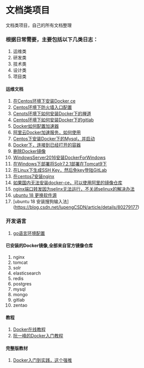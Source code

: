 # 文档类项目
文档类项目，自己的所有文档整理


### 根据日常需要，主要包括以下几类日志：
1. 运维类
2. 研发类
3. 技术类
4. 设计类
5. 项目类


#### 运维文档
1. [在Centos环境下安装Docker ce](/运维文档/Centos安装Docker.md)
2. [Centos环境下防火墙入口配置](/运维文档/Centos环境下防火墙入口配置.md)
3. [Cenots环境下如何安装Docker下的禅道](https://blog.csdn.net/qq_28039297/article/details/78650552)
4. [Centos环境下如何安装Docker下的gitlab](https://www.cnblogs.com/xuezhigu/p/6555895.html)
5. [Docker如何配置加速器](https://blog.csdn.net/bwlab/article/details/50542261)
6. [阿里云Docker加速服务，如何使用](https://www.cnblogs.com/zhxshseu/p/5970a5a763c8fe2b01cd2eb63a8622b2.html)
7. [Centos下安装Docker下的Mysql，并启动](https://www.linuxidc.com/Linux/2017-09/146659.htm)
8. [Docker下，连接到已经打开的容器](https://www.cnblogs.com/zhuxiaojie/p/5947270.html)
9. [删除Docker镜像](https://www.cnblogs.com/q4486233/p/6482711.html)
10. [WindowsServer2016安装DockerForWindows](https://baijiahao.baidu.com/s?id=1570288005533351&wfr=spider&for=pc)
11. [在Windows下部署将Solr7.2.1部署在Tomcat9下](/运维文档/Solr7部署.md)
12. [在Linux下生成SSH Key，然后免key登陆GitLab](https://blog.csdn.net/y1574406771/article/details/72676980)
13. [在centos7安装nginx](https://blog.csdn.net/oldguncm/article/details/78855000)
14. [如果国内无法安装docker-ce，可以使用阿里的镜像仓库](https://blog.csdn.net/yohoph/article/details/80079078)
15. [nginx端口转发因为selinx无法运行，不关闭selinux的解决办法](https://blog.csdn.net/babys/article/details/54135438)
16. [ubuntu 18 更换软件源](https://blog.csdn.net/zhangjiahao14/article/details/80554616)
17. [ubuntu 18 安装搜狗输入法] (https://blog.csdn.net/lupengCSDN/article/details/80279177)



### 开发语言
1. [go语言环境配置](https://blog.csdn.net/u013295518/article/details/78766086)

#### 已安装的Docker镜像,全部来自官方镜像仓库
1. nginx
2. tomcat
3. solr
4. elasticsearch
5. redis
6. postgres
7. mysql
8. mongo
9. gitlab
10. zentao

#### 教程
1. [Docker在线教程](https://yeasy.gitbooks.io/docker_practice/content/)
2. [阮一峰的Docker入门教程](http://www.ruanyifeng.com/blog/2018/02/docker-tutorial.html)


#### 完整版教材
1. [Docker入门到实践，这个强推](https://www.gitbook.com/book/yeasy/docker_practice/details)
